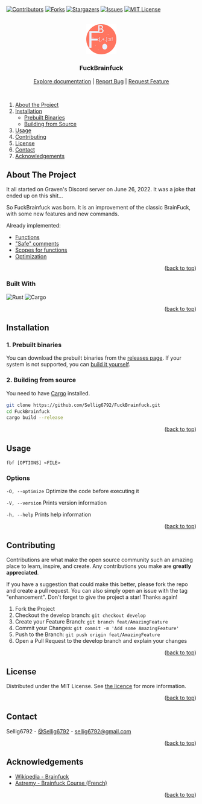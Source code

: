 <div id="top"></div>

<!-- PROJECT SHIELDS -->
[![Contributors][contributors-shield]][contributors-url]
[![Forks][forks-shield]][forks-url]
[![Stargazers][stars-shield]][stars-url]
[![Issues][issues-shield]][issues-url]
[![MIT License][license-shield]][license-url]


<!-- PROJECT LOGO -->
<br />
<div align="center">
  <a href="https://github.com/Sellig6792/FuckBrainfuck">
    <img src="assets/logo.png" alt="Logo" width="80" height="auto">
  </a>

  ### FuckBrainfuck
  [Explore documentation][wiki] | [Report Bug][issues] | [Request Feature][issues]
</div>
<br/>


<!-- TABLE OF CONTENTS -->
1. [About the Project](#about-the-project)
2. [Installation](#installation)
    - [Prebuilt Binaries](#1-prebuilt-binaries)
    - [Building from Source](#2-building-from-source)
3. [Usage](#usage)
4. [Contributing](#contributing)
5. [License](#license)
6. [Contact](#contact)
7. [Acknowledgements](#acknowledgements)


<!-- ABOUT THE PROJECT -->
## About The Project

It all started on Graven's Discord server on June 26, 2022.
It was a joke that ended up on this shit...

So FuckBrainfuck was born. It is an improvement of the classic BrainFuck, with some new features and new commands.

Already implemented:

- [Functions][wiki-function]
- ["Safe" comments][wiki-comment]
- [Scopes for functions][wiki-scope]
- [Optimization][wiki-optimisation]

<p align="right">(<a href="#top">back to top</a>)</p>

### Built With
![Rust][rust-shield] ![Cargo][cargo-shield]

<p align="right">(<a href="#top">back to top</a>)</p>


## Installation

### 1. Prebuilt binaries

You can download the prebuilt binaries from the [releases page][release].
If your system is not supported, you can [build it yourself](#2-building-from-source).

### 2. Building from source

You need to have [Cargo](https://doc.rust-lang.org/cargo/getting-started/installation.html) installed.

```sh
git clone https://github.com/Sellig6792/FuckBrainfuck.git
cd FuckBrainfuck
cargo build --release
```

<p align="right">(<a href="#top">back to top</a>)</p>


<!-- USAGE EXAMPLES -->
## Usage
```
fbf [OPTIONS] <FILE>
```


### Options
`-O, --optimize` Optimize the code before executing it

`-V, --version` Prints version information

`-h, --help` Prints help information

<p align="right">(<a href="#top">back to top</a>)</p>


<!-- CONTRIBUTING -->
## Contributing

Contributions are what make the open source community such an amazing place to learn, inspire, and create.
Any contributions you make are **greatly appreciated**.

If you have a suggestion that could make this better, please fork the repo and create a pull request.
You can also simply open an issue with the tag "enhancement".
Don't forget to give the project a star! Thanks again!

1. Fork the Project
2. Checkout the develop branch: `git checkout develop`
3. Create your Feature Branch: `git branch feat/AmazingFeature`
4. Commit your Changes: `git commit -m 'Add some AmazingFeature'`
5. Push to the Branch: `git push origin feat/AmazingFeature`
6. Open a Pull Request to the develop branch and explain your changes

<p align="right">(<a href="#top">back to top</a>)</p>


<!-- LICENSE -->
## License

Distributed under the MIT License. See [the licence](LICENSE) for more information.

<p align="right">(<a href="#top">back to top</a>)</p>


<!-- CONTACT -->
## Contact

Sellig6792 - [@Sellig6792](https://twitter.com/Sellig6792) - sellig6792@gmail.com

<p align="right">(<a href="#top">back to top</a>)</p>


<!-- ACKNOWLEDGEMENTS -->
## Acknowledgements

* [Wikipedia - Brainfuck][wikipedia-brainfuck-url]
* [Astremy - Brainfuck Course (French)][astremy-brainfuck-pdf]

<p align="right">(<a href="#top">back to top</a>)</p>



<!-- MARKDOWN LINKS & IMAGES -->
[contributors-shield]: https://img.shields.io/github/contributors/Sellig6792/FuckBrainfuck.svg?style=for-the-badge
[contributors-url]: https://github.com/Sellig6792/FuckBrainfuck/graphs/contributors

[forks-shield]: https://img.shields.io/github/forks/Sellig6792/FuckBrainfuck.svg?style=for-the-badge
[forks-url]: https://github.com/Sellig6792/FuckBrainfuck/network/members

[stars-shield]: https://img.shields.io/github/stars/Sellig6792/FuckBrainfuck.svg?style=for-the-badge
[stars-url]: https://github.com/Sellig6792/FuckBrainfuck/stargazers

[issues-shield]: https://img.shields.io/github/issues/Sellig6792/FuckBrainfuck.svg?style=for-the-badge
[issues-url]: https://github.com/Sellig6792/FuckBrainfuck/issues

[license-shield]: https://img.shields.io/github/license/Sellig6792/FuckBrainfuck.svg?style=for-the-badge
[license-url]: https://github.com/Sellig6792/FuckBrainfuck/blob/main/LICENSE
[rust-shield]: https://img.shields.io/badge/-rust-black.svg?style=for-the-badge&logo=rust&colorB=555
[cargo-shield]: https://img.shields.io/badge/-cargo-black.svg?style=for-the-badge&logo=rust&colorB=555
[brainFuck-url]: https://en.wikipedia.org/wiki/Brainfuck
[brainFuck-shield]: https://img.shields.io/badge/-BrainFuck-black.svg?style=for-the-badge&logo=brainfuck&colorB=555

[graven-discord-url]: https://discord.gg/graven
[astremy-brainfuck-pdf]: https://cdn.discordapp.com/attachments/815331771197030441/824402769397940234/brainfuck.pdf
[wikipedia-brainfuck-url]: https://en.wikipedia.org/wiki/Brainfuck

[wiki]: https://github.com/Sellig6792/FuckBrainfuck/wiki

[wiki-function]: https://github.com/Sellig6792/FuckBrainfuck/wiki#functions
[wiki-optimisation]: https://github.com/Sellig6792/FuckBrainfuck/wiki#optimisation
[wiki-scope]: https://github.com/Sellig6792/FuckBrainfuck/wiki#scope
[wiki-comment]: https://github.com/Sellig6792/FuckBrainfuck/wiki#comments


[issues]: https://github.com/Sellig6792/FuckBrainfuck/issues
[release]: https://github.com/Sellig6792/FuckBrainfuck/releases
